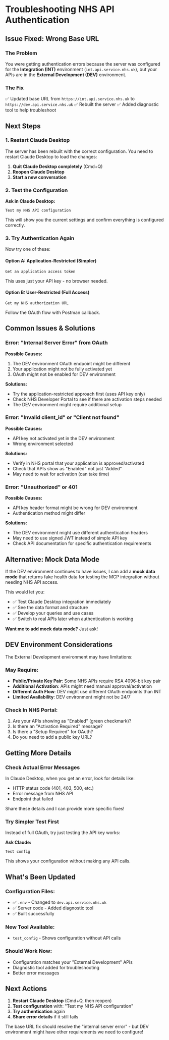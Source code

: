 # Troubleshooting NHS API Authentication

## Issue Fixed: Wrong Base URL

### The Problem
You were getting authentication errors because the server was configured for the **Integration (INT)** environment (`int.api.service.nhs.uk`), but your APIs are in the **External Development (DEV)** environment.

### The Fix
✅ Updated base URL from `https://int.api.service.nhs.uk` to `https://dev.api.service.nhs.uk`
✅ Rebuilt the server
✅ Added diagnostic tool to help troubleshoot

## Next Steps

### 1. Restart Claude Desktop

The server has been rebuilt with the correct configuration. You need to restart Claude Desktop to load the changes:

1. **Quit Claude Desktop completely** (Cmd+Q)
2. **Reopen Claude Desktop**
3. **Start a new conversation**

### 2. Test the Configuration

**Ask in Claude Desktop:**
```
Test my NHS API configuration
```

This will show you the current settings and confirm everything is configured correctly.

### 3. Try Authentication Again

Now try one of these:

#### Option A: Application-Restricted (Simpler)
```
Get an application access token
```

This uses just your API key - no browser needed.

#### Option B: User-Restricted (Full Access)
```
Get my NHS authorization URL
```

Follow the OAuth flow with Postman callback.

## Common Issues & Solutions

### Error: "Internal Server Error" from OAuth

**Possible Causes:**
1. The DEV environment OAuth endpoint might be different
2. Your application might not be fully activated yet
3. OAuth might not be enabled for DEV environment

**Solutions:**
- Try the application-restricted approach first (uses API key only)
- Check NHS Developer Portal to see if there are activation steps needed
- The DEV environment might require additional setup

### Error: "Invalid client_id" or "Client not found"

**Possible Causes:**
- API key not activated yet in the DEV environment
- Wrong environment selected

**Solutions:**
- Verify in NHS portal that your application is approved/activated
- Check that APIs show as "Enabled" not just "Added"
- May need to wait for activation (can take time)

### Error: "Unauthorized" or 401

**Possible Causes:**
- API key header format might be wrong for DEV environment
- Authentication method might differ

**Solutions:**
- The DEV environment might use different authentication headers
- May need to use signed JWT instead of simple API key
- Check API documentation for specific authentication requirements

## Alternative: Mock Data Mode

If the DEV environment continues to have issues, I can add a **mock data mode** that returns fake health data for testing the MCP integration without needing NHS API access.

This would let you:
- ✅ Test Claude Desktop integration immediately
- ✅ See the data format and structure
- ✅ Develop your queries and use cases
- ✅ Switch to real APIs later when authentication is working

**Want me to add mock data mode?** Just ask!

## DEV Environment Considerations

The External Development environment may have limitations:

### May Require:
- **Public/Private Key Pair**: Some NHS APIs require RSA 4096-bit key pair
- **Additional Activation**: APIs might need manual approval/activation
- **Different Auth Flow**: DEV might use different OAuth endpoints than INT
- **Limited Availability**: DEV environment might not be 24/7

### Check In NHS Portal:
1. Are your APIs showing as "Enabled" (green checkmark)?
2. Is there an "Activation Required" message?
3. Is there a "Setup Required" for OAuth?
4. Do you need to add a public key URL?

## Getting More Details

### Check Actual Error Messages

In Claude Desktop, when you get an error, look for details like:
- HTTP status code (401, 403, 500, etc.)
- Error message from NHS API
- Endpoint that failed

Share these details and I can provide more specific fixes!

### Try Simpler Test First

Instead of full OAuth, try just testing the API key works:

**Ask Claude:**
```
Test config
```

This shows your configuration without making any API calls.

## What's Been Updated

### Configuration Files:
- ✅ `.env` - Changed to `dev.api.service.nhs.uk`
- ✅ Server code - Added diagnostic tool
- ✅ Built successfully

### New Tool Available:
- `test_config` - Shows configuration without API calls

### Should Work Now:
- Configuration matches your "External Development" APIs
- Diagnostic tool added for troubleshooting
- Better error messages

## Next Actions

1. **Restart Claude Desktop** (Cmd+Q, then reopen)
2. **Test configuration** with: "Test my NHS API configuration"
3. **Try authentication** again
4. **Share error details** if it still fails

The base URL fix should resolve the "internal server error" - but DEV environment might have other requirements we need to configure!
